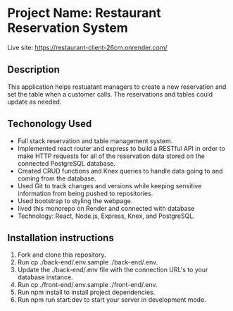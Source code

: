 # Project Name: Restaurant Reservation System

Live site: https://restaurant-client-26cm.onrender.com/

## Description
This application helps restuatant managers to create a new reservation and set the table when a customer calls. The reservations and tables could update as needed.<br/>

## Techonology Used
 - Full stack reservation and table management system.
 - Implemented react router and express to build a RESTful API in order to make HTTP requests for all of the reservation data stored on the connected PostgreSQL database.
 - Created CRUD functions and Knex queries to handle data going to and coming from the database.
 - Used Git to track changes and versions while keeping sensitive information from being pushed to repositories.
 - Used bootstrap to styling the webpage.
 - lived this monorepo on Render and connected with database
 - Technology: React, Node.js, Express, Knex, and PostgreSQL.

## Installation instructions
1. Fork and clone this repository.
2. Run cp ./back-end/.env.sample ./back-end/.env.
3. Update the ./back-end/.env file with the connection URL's to your database instance.
4. Run cp ./front-end/.env.sample ./front-end/.env.
5. Run npm install to install project dependencies.
6. Run npm run start:dev to start your server in development mode.

